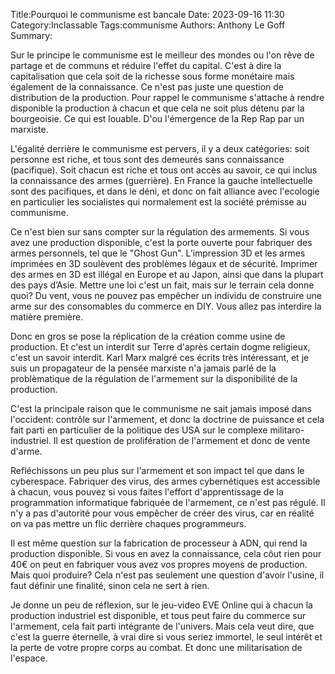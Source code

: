 Title:Pourquoi le communisme est bancale
Date: 2023-09-16 11:30
Category:Inclassable
Tags:communisme
Authors: Anthony Le Goff
Summary:

Sur le principe le communisme est le meilleur des mondes ou l'on rêve de partage et de communs et réduire l'effet du capital. C'est à dire la capitalisation que cela soit de la richesse sous forme monétaire mais également de la connaissance. Ce n'est pas juste une question de distribution de la production. Pour rappel le communisme s'attache à rendre disponible la production à chacun et que cela ne soit plus détenu par la bourgeoisie. Ce qui est louable. D'ou l'émergence de la Rep Rap par un marxiste.

L'égalité derrière le communisme est pervers, il y a deux catégories: soit personne est riche, et tous sont des demeurés sans connaissance (pacifique). Soit chacun est riche et tous ont accès au savoir, ce qui inclus la connaissance des armes (guerrière). En France la gauche intellectuelle sont des pacifiques, et dans le déni, et donc on fait alliance avec l'ecologie en particulier les socialistes qui normalement est la société prémisse au communisme.

Ce n'est bien sur sans compter sur la régulation des armements. Si vous avez une production disponible, c'est la porte ouverte pour fabriquer des armes personnels, tel que le "Ghost Gun". L’impression 3D et les armes imprimées en 3D soulèvent des problèmes légaux et de sécurité. Imprimer des armes en 3D est illégal en Europe et au Japon, ainsi que dans la plupart des pays d’Asie. Mettre une loi c'est un fait, mais sur le terrain cela donne quoi? Du vent, vous ne pouvez pas empêcher un individu de construire une arme sur des consomables du commerce en DIY. Vous allez pas interdire la matière première.

Donc en gros se pose la réplication de la création comme usine de production. Et c'est un interdit sur Terre d'après certain dogme religieux, c'est un savoir interdit. Karl Marx malgré ces écrits très intéressant, et je suis un propagateur de la pensée marxiste n'a jamais parlé de la problèmatique de la régulation de l'armement sur la disponibilité de la production.

C'est la principale raison que le communisme ne sait jamais imposé dans l'occident: contrôle sur l'armement, et donc la doctrine de puissance et cela fait parti en particulier de la politique des USA sur le complexe militaro-industriel. Il est question de prolifération de l'armement et donc de vente d'arme.

Refléchissons un peu plus sur l'armement et son impact tel que dans le cyberespace. Fabriquer des virus, des armes cybernétiques est accessible à chacun, vous pouvez si vous faites l'effort d'apprentissage de la programmation informatique fabriquée de l'armement, ce n'est pas régulé. Il n'y a pas d'autorité pour vous empêcher de créer des virus, car en réalité on va pas mettre un flic derrière chaques programmeurs.

Il est même question sur la fabrication de processeur à ADN, qui rend la production disponible. Si vous en avez la connaissance, cela côut rien pour 40€ on peut en fabriquer vous avez vos propres moyens de production. Mais quoi produire? Cela n'est pas seulement une question d'avoir l'usine, il faut définir une finalité, sinon cela ne sert à rien.

Je donne un peu de réflexion, sur le jeu-video EVE Online qui à chacun la production industriel est disponible, et tous peut faire du commerce sur l'armement, cela fait parti intégrante de l'univers. Mais cela veut dire, que c'est la guerre éternelle, à vrai dire si vous seriez immortel, le seul intérêt et la perte de votre propre corps au combat. Et donc une militarisation de l'espace. 